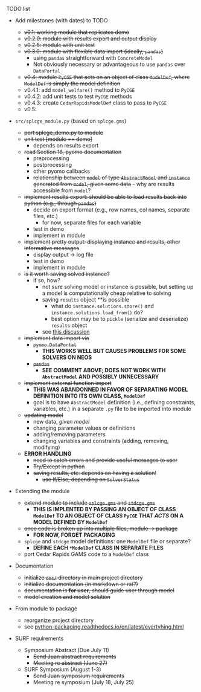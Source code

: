 TODO list

- Add milestones (with dates) to TODO
     - ~~v0.1: working module that replicates demo~~
     - ~~v0.2.0: module with results export and output display~~
     - ~~v0.2.5: module with unit test~~
     - ~~v0.3.0: module with flexible data import (ideally, `pandas`)~~
        - using `pandas` straightforward with `ConcreteModel`
        - Not obviously necessary or advantageous to use `pandas` over `DataPortal`
     - ~~v0.4: module `PyCGE` that acts on an object of class `ModelDef`, where `ModelDef`
      is simply the model definition~~
     - v0.4.1: add `model_welfare()` method to `PyCGE`
     - v0.4.2: add unit tests to test `PyCGE` methods
     - v0.4.3: create `CedarRapidsModelDef` class to pass to `PyCGE`
     - v0.5: 

- `src/splcge_module.py` (based on `splcge.gms`)
     - ~~port splcge_demo.py to module~~
     - ~~unit test [module == demo]~~
          - depends on results export
     - ~~read Section 18, pyomo documentation~~
          - preprocessing
          - postprocessing
          - other pyomo callbacks
          - ~~relationship between `model` of type `AbstractModel` and 
            `instance` generated from `model`, given some data~~ 
                 - why are results accessible from `model`?
     - ~~implement results export: should be able to load results back into
       python (e.g., through `pandas`)~~
          - decide on export format (e.g., row names, col names, separate files, etc.)
               - for now, separate files for each variable
          - test in demo
          - implement in module
     - ~~implement pretty output: displaying instance and results, other informative
       messages~~
          - display output -> log file
          - test in demo
          - implement in module
     - ~~is it worth saving solved instance?~~
          - if so, how?
               - not sure solving model or instance is possible, but setting up a 
                 model is computationally cheap relative to solving
               - saving `results` object **is possible
                    - what do `instance.solutions.store()` and `instance.solutions.load_from()`
                      do?
                    - best option may be to `pickle` (serialize and deserialize) 
                      `results` object
               - see [this discussion](https://groups.google.com/d/msg/pyomo-forum/I6yuGnGl13c/lbr44a5HDAAJ)
     - ~~implement data import via~~
          - ~~`pyomo.DataPortal`~~
             - **THIS WORKS WELL BUT CAUSES PROBLEMS FOR SOME SOLVERS ON NEOS**
          - ~~`pandas`~~
             - **SEE COMMENT ABOVE; DOES NOT WORK WITH `AbstractModel` AND POSSIBLY UNNECESSARY**
     - ~~implement external function import~~
          - **THIS WAS ABANDONNED IN FAVOR OF SEPARATING MODEL DEFINITION INTO ITS OWN
          CLASS, `ModelDef`**
          - goal is to have `AbstractModel` definition (i.e., defining constraints,
            variables, etc.) in a separate `.py` file to be imported into module
     - ~~updating model~~
          - new data, *given model*
          - changing parameter values or definitions
          - adding/removing parameters
          - changing variables and constraints (adding, removing, modifying)
     - **ERROR HANDLING**
          - ~~need to catch errors and provide useful messages to user~~
          - ~~Try/Except in python~~
          - ~~saving results, etc: depends on having a solution!~~
               - ~~use If/Else, depending on `SolverStatus`~~

- Extending the module
     - ~~extend module to include `splcge.gms` and `stdcge.gms`~~
         - **THIS IS IMPLENTED BY PASSING AN OBJECT OF CLASS `ModelDef` TO AN OBJECT
         OF CLASS `PyCGE` THAT *ACTS* ON A MODEL DEFINED BY `ModelDef`**
     - ~~once code is broken up into multiple files, module -> package~~
         - **FOR NOW, FORGET PACKAGING**
     - `splcge` and `stdcge` model definitions: one `ModelDef` file or separate?
         - **DEFINE EACH `*ModelDef` CLASS IN SEPARATE FILES**
     - port Cedar Rapids GAMS code to a `ModelDef` class

- Documentation
     - ~~initialize `doc/` directory in main project directory~~
     - ~~initialize documentation (in markdown or rst?)~~
     - ~~documentation is **for user**, should guide user through model~~
     - ~~model creation and model solution~~

- From module to package
     - reorganize project directory
     - see [python-packaging.readthedocs.io/en/latest/evertyhing.html](python-packaging.readthedocs.io/en/latest/evertyhing.html)

- SURF requirements
     - Symposium Abstract (Due July 11)
          - ~~Send Juan abstract requirements~~
          - ~~Meeting re abstract (June 27)~~
     - SURF Symposium (August 1-3)
          - ~~Send Juan symposium requirements~~
          - Meeting re symposium (July 18, July 25)

